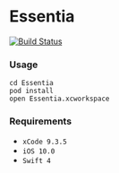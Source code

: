 # Essentia
[![Build Status](https://travis-ci.com/essentiaone/Essentia-iOS.svg?token=KxqSd9shNNgW2Ln2sojL&branch=develop)](https://travis-ci.com/essentiaone/Essentia-iOS)

### Usage
```
cd Essentia
pod install
open Essentia.xcworkspace
```
### Requirements
- `xCode 9.3.5`
- `iOS 10.0`
- `Swift 4`
